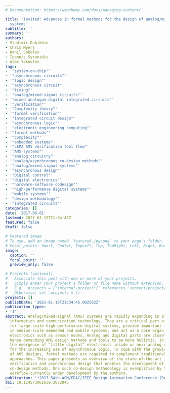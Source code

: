 ```yaml
---
# Documentation: https://wowchemy.com/docs/managing-content/

title: 'Invited: Advances in formal methods for the design of analog/mixed-signal
  systems'
subtitle: ''
summary: ''
authors:
- Vladimir Dubikhin
- Chris Myers
- Danil Sokolov
- Ioannis Syranidis
- Alex Yakovlev
tags:
- '"system-on-chip"'
- '"asynchronous circuits"'
- '"logic design"'
- '"asynchronous circuit"'
- '"timing"'
- '"analog/mixed-signal circuits"'
- '"mixed analogue-digital integrated circuits"'
- '"verification"'
- '"Complexity theory"'
- '"formal verification"'
- '"integrated circuit design"'
- '"asynchronous logic"'
- '"electronic engineering computing"'
- '"formal methods"'
- '"complexity"'
- '"embedded systems"'
- '"LEMA AMS verification tool flow"'
- '"AMS systems"'
- '"analog circuitry"'
- '"analog/asynchronous co-design methods"'
- '"analog/mixed-signal systems"'
- '"asynchronous design"'
- '"Digital control"'
- '"digital electronics"'
- '"hardware-software codesign"'
- '"high-performance digital systems"'
- '"mobile systems"'
- '"design methodology"'
- '"integrated circuits"'
categories: []
date: '2017-06-01'
lastmod: 2021-01-15T21:34:45Z
featured: false
draft: false

# Featured image
# To use, add an image named `featured.jpg/png` to your page's folder.
# Focal points: Smart, Center, TopLeft, Top, TopRight, Left, Right, BottomLeft, Bottom, BottomRight.
image:
  caption: ''
  focal_point: ''
  preview_only: false

# Projects (optional).
#   Associate this post with one or more of your projects.
#   Simply enter your project's folder or file name without extension.
#   E.g. `projects = ["internal-project"]` references `content/project/deep-learning/index.md`.
#   Otherwise, set `projects = []`.
projects: []
publishDate: '2021-01-15T21:34:45.002562Z'
publication_types:
- '1'
abstract: Analog/mixed-signal (AMS) systems are rapidly expanding in all domains of
  information and communication technology. They are a critical part of the support
  for large-scale high-performance digital systems, provide important functionalities
  in medium-scale embedded and mobile systems, and act as a core organ of autonomous
  electronics such as sensor nodes. Analog and digital parts are closely inter-mixed,
  hence demanding AMS design methods and tools to be more holistic. In particular,
  the emergence of “little digital” electronics inside or near analog circuitry calls
  for the increasing use of asynchronous logic. To cope with the growing complexity
  of AMS designs, formal methods are required to complement traditional simulation
  approaches. This paper presents an overview of the state-of-the-art in AMS formal
  verification and asynchronous design that enables the development of analog/asynchronous
  co-design methods. One such co-design methodology is exemplified by the LEMA-Workcraft
  workflow currently under development by the authors.
publication: '*2017 54th ACM/EDAC/IEEE Design Automation Conference (DAC)*'
doi: 10.1145/3061639.3072945
---
```

